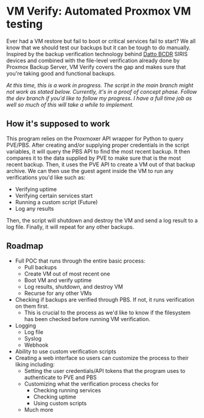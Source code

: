 # VM Verify: Automated Proxmox VM testing

Ever had a VM restore but fail to boot or critical services fail to start? We all know that we should test our backups but it can be tough to do manually. Inspired by the backup verification technology behind [Datto BCDR](https://www.datto.com/products/siris/features/) SIRIS devices and combined with the file-level verification already done by Proxmox Backup Server, VM Verify covers the gap and makes sure that you're taking good and functional backups. 

*At this time, this is a work in progress. The script in the main branch might not work as stated below. Currently, it's in a proof of concept phase. Follow the dev branch if you'd like to follow my progress. I have a full time job as well so much of this will take a while to implement.*

## How it's supposed to work

This program relies on the Proxmoxer API wrapper for Python to query PVE/PBS. After creating and/or supplying proper credentials in the script variables, it will query the PBS API to find the most recent backup. It then compares it to the data supplied by PVE to make sure that is the most recent backup. Then, it uses the PVE API to create a VM out of that backup archive. We can then use the guest agent inside the VM to run any verifications you'd like such as:

* Verifying uptime
* Verifying certain services start
* Running a custom script (Future)
* Log any results

Then, the script will shutdown and destroy the VM and send a log result to a log file. Finally, it will repeat for any other backups.

## Roadmap

* Full POC that runs through the entire basic process:
    * Pull backups
    * Create VM out of most recent one
    * Boot VM and verify uptime
    * Log results, shutdown, and destroy VM
    * Recurse for any other VMs
* Checking if backups are verified through PBS. If not, it runs verification on them first.
    * This is crucial to the process as we'd like to know if the filesystem has been checked before running VM verification.
* Logging
    * Log file
    * Syslog
    * Webhook
* Ability to use custom verification scripts
* Creating a web interface so users can customize the process to their liking including:
    * Setting the user credentials/API tokens that the program uses to authenticate to PVE and PBS
    * Customizing what the verification process checks for
        * Checking running services
        * Checking uptime
        * Using custom scripts
    * Much more